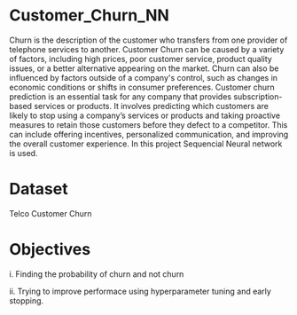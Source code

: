 # Customer_Churn_NN
Churn is the description of the customer who transfers from one provider of telephone services to 
another. Customer Churn can be caused by a variety of factors, including high prices, poor 
customer service, product quality issues, or a better alternative appearing on the market. Churn can 
also be influenced by factors outside of a company's control, such as changes in economic conditions 
or shifts in consumer preferences. Customer churn prediction is an essential task for any company 
that provides subscription-based services or products. It involves predicting which customers are 
likely to stop using a company’s services or products and taking proactive measures to retain those 
customers before they defect to a competitor. This can include offering incentives, personalized 
communication, and improving the overall customer experience. In this project Sequencial Neural network is used.
# Dataset
Telco Customer Churn
# Objectives
i. Finding the probability of churn and not churn

ii. Trying to improve performace using hyperparameter tuning and early stopping.
